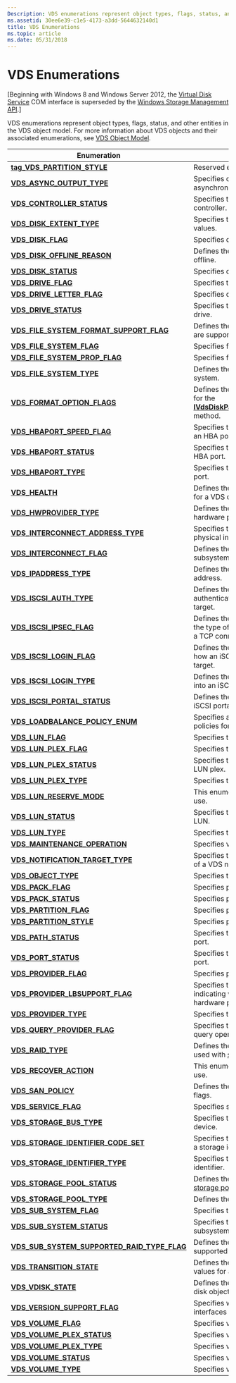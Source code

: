 ```yaml
---
Description: VDS enumerations represent object types, flags, status, and other entities in the VDS object model. For more information about VDS objects and their associated enumerations, see VDS Object Model.
ms.assetid: 30ee6e39-c1e5-4173-a3dd-5644632140d1
title: VDS Enumerations
ms.topic: article
ms.date: 05/31/2018
---
```


# VDS Enumerations

\[Beginning with Windows 8 and Windows Server 2012, the [Virtual Disk Service](virtual-disk-service-portal.md) COM interface is superseded by the [Windows Storage Management API](https://docs.microsoft.com/previous-versions/windows/desktop/stormgmt/windows-storage-management-api-portal).\]

VDS enumerations represent object types, flags, status, and other entities in the VDS object model. For more information about VDS objects and their associated enumerations, see [VDS Object Model](vds-object-model.md).



| Enumeration                                                                                      | Description                                                                                                                                             |
|--------------------------------------------------------------------------------------------------|---------------------------------------------------------------------------------------------------------------------------------------------------------|
| [**tag\_VDS\_PARTITION\_STYLE**](/windows/win32/api/vds/ne-vds-__vds_partition_style)                                    | Reserved enumeration.                                                                                                                                   |
| [**VDS\_ASYNC\_OUTPUT\_TYPE**](/windows/desktop/api/Vds/ne-vds-vds_async_output_type)                                        | Specifies operations that can be processed asynchronously.                                                                                              |
| [**VDS\_CONTROLLER\_STATUS**](/windows/desktop/api/Vds/ne-vds-vds_controller_status)                                         | Specifies the valid object status values of a controller.                                                                                               |
| [**VDS\_DISK\_EXTENT\_TYPE**](/windows/desktop/api/Vds/ne-vds-vds_disk_extent_type)                                          | Specifies the disk-extent object type values.                                                                                                           |
| [**VDS\_DISK\_FLAG**](/windows/desktop/api/Vds/ne-vds-vds_disk_flag)                                                         | Specifies disk flags values.                                                                                                                            |
| [**VDS\_DISK\_OFFLINE\_REASON**](/windows/desktop/api/Vds/ne-vds-vds_disk_offline_reason)                                    | Defines the set of reasons for a disk to be offline.                                                                                                    |
| [**VDS\_DISK\_STATUS**](/windows/desktop/api/Vds/ne-vds-vds_disk_status)                                                     | Specifies disk status values.                                                                                                                           |
| [**VDS\_DRIVE\_FLAG**](/windows/desktop/api/Vds/ne-vds-vds_drive_flag)                                                       | Specifies the valid flags of a drive.                                                                                                                   |
| [**VDS\_DRIVE\_LETTER\_FLAG**](/windows/desktop/api/Vds/ne-vds-vds_drive_letter_flag)                                        | Specifies drive letter flag values.                                                                                                                     |
| [**VDS\_DRIVE\_STATUS**](/windows/desktop/api/Vds/ne-vds-vds_drive_status)                                                   | Specifies the valid object status values of a drive.                                                                                                    |
| [**VDS\_FILE\_SYSTEM\_FORMAT\_SUPPORT\_FLAG**](/windows/desktop/api/Vds/ne-vds-vds_file_system_format_support_flag)          | Defines the properties of file systems that are supported for formatting volumes.                                                                       |
| [**VDS\_FILE\_SYSTEM\_FLAG**](/windows/desktop/api/Vds/ne-vds-vds_file_system_flag)                                          | Specifies file system flag values.                                                                                                                      |
| [**VDS\_FILE\_SYSTEM\_PROP\_FLAG**](/windows/desktop/api/Vds/ne-vds-vds_file_system_prop_flag)                               | Specifies file system property flag values.                                                                                                             |
| [**VDS\_FILE\_SYSTEM\_TYPE**](/windows/desktop/api/Vds/ne-vds-vds_file_system_type)                                          | Defines the set of valid types for a file system.                                                                                                       |
| [**VDS\_FORMAT\_OPTION\_FLAGS**](/windows/desktop/api/Vds/ne-vds-vds_format_option_flags)                                    | Defines the set of valid formatting options for the [**IVdsDiskPartitionMF2::FormatPartitionEx2**](/windows/desktop/api/Vds/nf-vds-ivdsdiskpartitionmf2-formatpartitionex2) method. |
| [**VDS\_HBAPORT\_SPEED\_FLAG**](/windows/desktop/api/Vds/ne-vds-vds_hbaport_speed_flag)                                      | Specifies the set of speeds supported by an HBA port.                                                                                                   |
| [**VDS\_HBAPORT\_STATUS**](/windows/desktop/api/Vds/ne-vds-vds_hbaport_status)                                               | Specifies the set of valid statuses for an HBA port.                                                                                                    |
| [**VDS\_HBAPORT\_TYPE**](/windows/desktop/api/Vds/ne-vds-vds_hbaport_type)                                                   | Specifies the set of valid types for an HBA port.                                                                                                       |
| [**VDS\_HEALTH**](/windows/desktop/api/Vds/ne-vds-vds_health)                                                                | Defines the set of valid health status values for a VDS object.                                                                                         |
| [**VDS\_HWPROVIDER\_TYPE**](/windows/desktop/api/Vds/ne-vds-vds_hwprovider_type)                                             | Defines the set of valid types for a hardware provider.                                                                                                 |
| [**VDS\_INTERCONNECT\_ADDRESS\_TYPE**](/windows/desktop/api/VdsLun/ne-vdslun-vds_interconnect_address_type)                        | Specifies the valid address types of a physical interconnect.                                                                                           |
| [**VDS\_INTERCONNECT\_FLAG**](/windows/desktop/api/Vds/ne-vds-vds_interconnect_flag)                                         | Defines the set of interconnect types that subsystems can support.                                                                                      |
| [**VDS\_IPADDRESS\_TYPE**](/windows/desktop/api/Vds/ne-vds-vds_ipaddress_type)                                               | Defines the set of valid types for an IP address.                                                                                                       |
| [**VDS\_ISCSI\_AUTH\_TYPE**](/windows/desktop/api/Vds/ne-vds-vds_iscsi_auth_type)                                            | Defines the set of valid types for authentication when logging into an iSCSI target.                                                                    |
| [**VDS\_ISCSI\_IPSEC\_FLAG**](/windows/desktop/api/Vds/ne-vds-vds_iscsi_ipsec_flag)                                          | Defines the set of valid flags for indicating the type of IPSEC to use when establishing a TCP connection to a target portal.                           |
| [**VDS\_ISCSI\_LOGIN\_FLAG**](/windows/desktop/api/Vds/ne-vds-vds_iscsi_login_flag)                                          | Defines the set of valid flags for indicating how an iSCSI initiator should log in to a target.                                                         |
| [**VDS\_ISCSI\_LOGIN\_TYPE**](/windows/desktop/api/Vds/ne-vds-vds_iscsi_login_type)                                          | Defines the set of valid types for logging into an iSCSI target.                                                                                        |
| [**VDS\_ISCSI\_PORTAL\_STATUS**](/windows/desktop/api/Vds/ne-vds-vds_iscsi_portal_status)                                    | Defines the set of valid status values for an iSCSI portal.                                                                                             |
| [**VDS\_LOADBALANCE\_POLICY\_ENUM**](/windows/desktop/api/Vds/ne-vds-vds_loadbalance_policy_enum)                            | Specifies a set of valid load balance policies for a path.                                                                                              |
| [**VDS\_LUN\_FLAG**](/windows/desktop/api/Vds/ne-vds-vds_lun_flag)                                                           | Specifies the valid flags of a LUN.                                                                                                                     |
| [**VDS\_LUN\_PLEX\_FLAG**](/windows/desktop/api/Vds/ne-vds-vds_lun_plex_flag)                                                | Specifies the valid flags of a LUN plex.                                                                                                                |
| [**VDS\_LUN\_PLEX\_STATUS**](/windows/desktop/api/Vds/ne-vds-vds_lun_plex_status)                                            | Specifies the valid object status values of a LUN plex.                                                                                                 |
| [**VDS\_LUN\_PLEX\_TYPE**](/windows/desktop/api/Vds/ne-vds-vds_lun_plex_type)                                                | Specifies the valid types of a LUN plex.                                                                                                                |
| [**VDS\_LUN\_RESERVE\_MODE**](/windows/desktop/api/Vds/ne-vds-vds_lun_reserve_mode)                                          | This enumeration is reserved for future use.                                                                                                            |
| [**VDS\_LUN\_STATUS**](/windows/desktop/api/Vds/ne-vds-vds_lun_status)                                                       | Specifies the valid object status values of a LUN.                                                                                                      |
| [**VDS\_LUN\_TYPE**](/windows/desktop/api/Vds/ne-vds-vds_lun_type)                                                           | Specifies the valid types of a LUN.                                                                                                                     |
| [**VDS\_MAINTENANCE\_OPERATION**](/windows/desktop/api/Vds/ne-vds-vds_maintenance_operation)                                 | Specifies valid maintenance operations.                                                                                                                 |
| [**VDS\_NOTIFICATION\_TARGET\_TYPE**](/windows/desktop/api/Vds/ne-vds-vds_notification_target_type)                          | Specifies the valid target types (subjects) of a VDS notification.                                                                                      |
| [**VDS\_OBJECT\_TYPE**](/windows/desktop/api/Vds/ne-vds-vds_object_type)                                                     | Specifies the valid types of a VDS object.                                                                                                              |
| [**VDS\_PACK\_FLAG**](/windows/desktop/api/Vds/ne-vds-vds_pack_flag)                                                         | Specifies pack flag values.                                                                                                                             |
| [**VDS\_PACK\_STATUS**](/windows/desktop/api/Vds/ne-vds-vds_pack_status)                                                     | Specifies pack status values.                                                                                                                           |
| [**VDS\_PARTITION\_FLAG**](/windows/desktop/api/Vds/ne-vds-vds_partition_flag)                                               | Specifies partition flag values.                                                                                                                        |
| [**VDS\_PARTITION\_STYLE**](/windows/desktop/api/Vds/ne-vds-vds_partition_style)                                             | Specifies partition style values.                                                                                                                       |
| [**VDS\_PATH\_STATUS**](/windows/desktop/api/Vds/ne-vds-vds_path_status)                                                     | Specifies the set of valid status values for a port.                                                                                                    |
| [**VDS\_PORT\_STATUS**](/windows/desktop/api/Vds/ne-vds-vds_port_status)                                                     | Specifies the valid object status values of a port.                                                                                                     |
| [**VDS\_PROVIDER\_FLAG**](/windows/desktop/api/Vds/ne-vds-vds_provider_flag)                                                 | Specifies provider flag values.                                                                                                                         |
| [**VDS\_PROVIDER\_LBSUPPORT\_FLAG**](/windows/desktop/api/Vds/ne-vds-vds_provider_lbsupport_flag)                            | Specifies the set of valid flags for indicating which load balance policies a hardware provider supports.                                               |
| [**VDS\_PROVIDER\_TYPE**](/windows/desktop/api/Vds/ne-vds-vds_provider_type)                                                 | Specifies the provider type values.                                                                                                                     |
| [**VDS\_QUERY\_PROVIDER\_FLAG**](/windows/desktop/api/Vds/ne-vds-vds_query_provider_flag)                                    | Specifies the valid flags for a provider query operation.                                                                                               |
| [**VDS\_RAID\_TYPE**](/windows/desktop/api/Vds/ne-vds-vds_raid_type)                                                         | Defines the set of RAID levels that can be used with [storage pools](storage-pool-object.md).                                                          |
| [**VDS\_RECOVER\_ACTION**](/windows/desktop/api/Vds/ne-vds-vds_recover_action)                                               | This enumeration is reserved for system use.                                                                                                            |
| [**VDS\_SAN\_POLICY**](/windows/desktop/api/Vds/ne-vds-vds_san_policy)                                                       | Defines the set of valid disk SAN policy flags.                                                                                                         |
| [**VDS\_SERVICE\_FLAG**](/windows/desktop/api/Vds/ne-vds-vds_service_flag)                                                   | Specifies service flag values.                                                                                                                          |
| [**VDS\_STORAGE\_BUS\_TYPE**](/windows/desktop/api/VdsLun/ne-vdslun-vds_storage_bus_type)                                          | Specifies the valid bus types of a storage device.                                                                                                      |
| [**VDS\_STORAGE\_IDENTIFIER\_CODE\_SET**](/windows/desktop/api/VdsLun/ne-vdslun-vds_storage_identifier_code_set)                   | Specifies the valid code sets (encoding) of a storage identifier.                                                                                       |
| [**VDS\_STORAGE\_IDENTIFIER\_TYPE**](/windows/desktop/api/VdsLun/ne-vdslun-vds_storage_identifier_type)                            | Specifies the valid types of a storage identifier.                                                                                                      |
| [**VDS\_STORAGE\_POOL\_STATUS**](/windows/desktop/api/Vds/ne-vds-vds_storage_pool_status)                                    | Defines the set of object status values for a [storage pool](storage-pool-object.md).                                                                  |
| [**VDS\_STORAGE\_POOL\_TYPE**](/windows/desktop/api/Vds/ne-vds-vds_storage_pool_type)                                        | Defines the set of [storage pool](storage-pool-object.md) types.                                                                                       |
| [**VDS\_SUB\_SYSTEM\_FLAG**](/windows/desktop/api/Vds/ne-vds-vds_sub_system_flag)                                            | Specifies the valid flags of a subsystem.                                                                                                               |
| [**VDS\_SUB\_SYSTEM\_STATUS**](/windows/desktop/api/Vds/ne-vds-vds_sub_system_status)                                        | Specifies the valid object status values of a subsystem.                                                                                                |
| [**VDS\_SUB\_SYSTEM\_SUPPORTED\_RAID\_TYPE\_FLAG**](/windows/desktop/api/Vds/ne-vds-vds_sub_system_supported_raid_type_flag) | Defines the set of RAID levels that can be supported by subsystems.                                                                                     |
| [**VDS\_TRANSITION\_STATE**](/windows/desktop/api/Vds/ne-vds-vds_transition_state)                                           | Defines the set of the valid transition state values for a VDS object.                                                                                  |
| [**VDS\_VDISK\_STATE**](/windows/desktop/api/Vds/ne-vds-vds_vdisk_state)                                                     | Defines the set of status values for a virtual disk object.                                                                                             |
| [**VDS\_VERSION\_SUPPORT\_FLAG**](/windows/desktop/api/Vds/ne-vds-vds_version_support_flag)                                  | Specifies which version of the VDS interfaces is supported.                                                                                             |
| [**VDS\_VOLUME\_FLAG**](/windows/desktop/api/Vds/ne-vds-vds_volume_flag)                                                     | Specifies volume flag values.                                                                                                                           |
| [**VDS\_VOLUME\_PLEX\_STATUS**](/windows/desktop/api/Vds/ne-vds-vds_volume_plex_status)                                      | Specifies volume-plex status values.                                                                                                                    |
| [**VDS\_VOLUME\_PLEX\_TYPE**](/windows/desktop/api/Vds/ne-vds-vds_volume_plex_type)                                          | Specifies volume-plex type values.                                                                                                                      |
| [**VDS\_VOLUME\_STATUS**](/windows/desktop/api/Vds/ne-vds-vds_volume_status)                                                 | Specifies volume status values.                                                                                                                         |
| [**VDS\_VOLUME\_TYPE**](/windows/desktop/api/Vds/ne-vds-vds_volume_type)                                                     | Specifies volume type values.                                                                                                                           |



 

 

 



